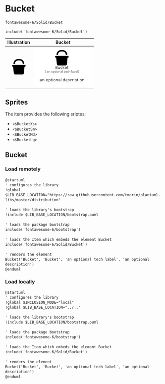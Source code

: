 # Bucket


```text
fontawesome-6/Solid/Bucket
```

```text
include('fontawesome-6/Solid/Bucket')
```



| Illustration | Bucket |
| :---: | :---: |
| ![illustration for Illustration](../../fontawesome-6/Solid/Bucket.png) | ![illustration for Bucket](../../fontawesome-6/Solid/Bucket.Local.png) |



## Sprites
The item provides the following sriptes:

- `<$BucketXs>`
- `<$BucketSm>`
- `<$BucketMd>`
- `<$BucketLg>`





## Bucket

### Load remotely
```plantuml
@startuml
' configures the library
!global $LIB_BASE_LOCATION="https://raw.githubusercontent.com/tmorin/plantuml-libs/master/distribution"

' loads the library's bootstrap
!include $LIB_BASE_LOCATION/bootstrap.puml

' loads the package bootstrap
include('fontawesome-6/bootstrap')

' loads the Item which embeds the element Bucket
include('fontawesome-6/Solid/Bucket')

' renders the element
Bucket('Bucket', 'Bucket', 'an optional tech label', 'an optional description')
@enduml
```

### Load locally
```plantuml
@startuml
' configures the library
!global $INCLUSION_MODE="local"
!global $LIB_BASE_LOCATION="../.."

' loads the library's bootstrap
!include $LIB_BASE_LOCATION/bootstrap.puml

' loads the package bootstrap
include('fontawesome-6/bootstrap')

' loads the Item which embeds the element Bucket
include('fontawesome-6/Solid/Bucket')

' renders the element
Bucket('Bucket', 'Bucket', 'an optional tech label', 'an optional description')
@enduml
```

